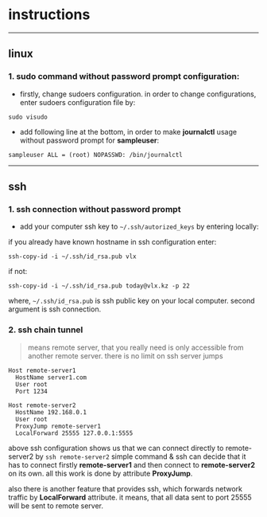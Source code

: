 # instructions

---

## linux

### 1. sudo command without password prompt configuration:

* firstly, change sudoers configuration. in order to change configurations, enter sudoers configuration file by:
```
sudo visudo
```

* add following line at the bottom, in order to make **journalctl** usage without password prompt for **sampleuser**:
```
sampleuser ALL = (root) NOPASSWD: /bin/journalctl
```

---

## ssh

### 1. ssh connection without password prompt

* add your computer ssh key to ```~/.ssh/autorized_keys``` by entering locally:

if you already have known hostname in ssh configuration enter:

```ssh-copy-id -i ~/.ssh/id_rsa.pub vlx```

if not:

```ssh-copy-id -i ~/.ssh/id_rsa.pub today@vlx.kz -p 22```

where, ```~/.ssh/id_rsa.pub``` is ssh public key on your local computer. second argument is ssh connection.

### 2. ssh chain tunnel

> means remote server, that you really need is only accessible from another remote server. there is no limit on ssh server jumps

```
Host remote-server1
  HostName server1.com
  User root
  Port 1234

Host remote-server2
  HostName 192.168.0.1
  User root
  ProxyJump remote-server1
  LocalForward 25555 127.0.0.1:5555
```

above ssh configuration shows us that we can connect directly to remote-server2 by ```ssh remote-server2``` simple command & ssh can decide that it has to connect firstly **remote-server1** and then connect to **remote-server2** on its own. all this work is done by attribute **ProxyJump**.

also there is another feature that provides ssh, which forwards network traffic by **LocalForward** attribute. it means, that all data sent to port 25555 will be sent to remote server.
